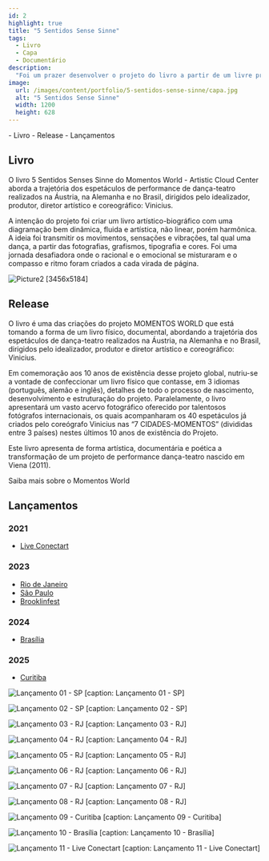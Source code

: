 ```yaml
---
id: 2
highlight: true
title: "5 Sentidos Sense Sinne"
tags:
  - Livro
  - Capa
  - Documentário
description:
  "Foi um prazer desenvolver o projeto do livro a partir de um livre processo estratégico-criativo de co-criação e experimentação junto a equipe do Momentos World."
image:
  url: /images/content/portfolio/5-sentidos-sense-sinne/capa.jpg
  alt: "5 Sentidos Sense Sinne"
  width: 1200
  height: 628
---
```


<Titulo subtitulo="Livro Momentos World"/>

<Tags />

<RedesSociais />

<IconeCompartilhar />

<ImagemPrincipal />

<Toc>
- Livro
- Release
- Lançamentos
</Toc>

## Livro

O livro 5 Sentidos Senses Sinne do Momentos World - Artistic Cloud Center aborda a trajetória dos espetáculos de performance de dança-teatro realizados na Áustria, na Alemanha e no Brasil, dirigidos pelo idealizador, produtor, diretor artístico e coreográfico: Vinicius.

A intenção do projeto foi criar um livro artístico-biográfico com uma diagramação bem dinâmica, fluida e artística, não linear, porém harmônica. A ideia foi transmitir os movimentos, sensações e vibrações, tal qual uma dança, a partir das fotografias, grafismos, tipografia e cores. Foi uma jornada desafiadora onde o racional e o emocional se misturaram e o compasso e ritmo foram criados a cada virada de página.

![Picture2 [3456x5184]](/images/content/portfolio/5-sentidos-sense-sinne/mockup-livro-5-sentidos-sense-sinne-1.jpg)

<Youtube url="https://www.youtube.com/watch?v=hq-Qhq5rFWA" aspectRatio="21/9" fullWidth cover/>

## Release

O livro é uma das criações do projeto MOMENTOS WORLD que está tomando a forma de um livro físico, documental, abordando a trajetória dos espetáculos de dança-teatro realizados na Áustria, na Alemanha e no Brasil, dirigidos pelo idealizador, produtor e diretor artístico e coreográfico: Vinicius.

Em comemoração aos 10 anos de existência desse projeto global, nutriu-se a vontade de confeccionar um livro físico que contasse, em 3 idiomas (português, alemão e inglês), detalhes de todo o processo de nascimento, desenvolvimento e estruturação do projeto. Paralelamente, o livro apresentará um vasto acervo fotográfico oferecido por talentosos fotógrafos internacionais, os quais acompanharam os 40 espetáculos já criados pelo coreógrafo Vinicius nas “7 CIDADES-MOMENTOS” (divididas entre 3 países) nestes últimos 10 anos de existência do Projeto.

Este livro apresenta de forma artística, documentária e poética a transformação de um projeto de performance dança-teatro nascido em Viena (2011).

<BotaoSaibaMais href="https://www.momentos-world.com/books">Saiba mais sobre o Momentos World</BotaoSaibaMais>

## Lançamentos

### 2021

- [Live Conectart](https://www.instagram.com/p/CW-oWXpFwUk/?utm_source=ig_web_copy_link&igshid=MzRlODBiNWFlZA==)

### 2023

- [Rio de Janeiro](https://www.instagram.com/p/CmPME07g6_i/?utm_source=ig_web_copy_link&igshid=MzRlODBiNWFlZA==)
- [São Paulo](https://www.instagram.com/p/CjS33ZkOWMO/?utm_source=ig_web_copy_link&igshid=MzRlODBiNWFlZA==)
- [Brooklinfest](https://www.instagram.com/p/CkDfe-4Altk/?utm_source=ig_web_copy_link&igshid=MzRlODBiNWFlZA==)

### 2024

- [Brasília](https://www.instagram.com/p/CtrxKtcpyJ_/?utm_source=ig_web_copy_link&igshid=MzRlODBiNWFlZA==)

### 2025

- [Curitiba](https://www.instagram.com/p/Cv1JJurt2PF/?utm_source=ig_web_copy_link&igshid=MzRlODBiNWFlZA==)

<Carrossel>

  ![Lançamento 01 - SP [caption: Lançamento 01 - SP]](/images/content/portfolio/5-sentidos-sense-sinne/lancamento-01-sp.jpg)

  ![Lançamento 02 - SP [caption: Lançamento 02 - SP]](/images/content/portfolio/5-sentidos-sense-sinne/lancamento-02-sp.jpg)

  ![Lançamento 03 - RJ [caption: Lançamento 03 - RJ]](/images/content/portfolio/5-sentidos-sense-sinne/lancamento-03-rj.jpg)

  ![Lançamento 04 - RJ [caption: Lançamento 04 - RJ]](/images/content/portfolio/5-sentidos-sense-sinne/lancamento-04-rj.jpg)

  ![Lançamento 05 - RJ [caption: Lançamento 05 - RJ]](/images/content/portfolio/5-sentidos-sense-sinne/lancamento-05-rj.jpg)

  ![Lançamento 06 - RJ [caption: Lançamento 06 - RJ]](/images/content/portfolio/5-sentidos-sense-sinne/lancamento-06-rj.jpg)

  ![Lançamento 07 - RJ [caption: Lançamento 07 - RJ]](/images/content/portfolio/5-sentidos-sense-sinne/lancamento-07-rj.jpg)

  ![Lançamento 08 - RJ [caption: Lançamento 08 - RJ]](/images/content/portfolio/5-sentidos-sense-sinne/lancamento-08-rj.jpg)

  ![Lançamento 09 - Curitiba [caption: Lançamento 09 - Curitiba]](/images/content/portfolio/5-sentidos-sense-sinne/lancamento-09-curitiba.jpg)

  ![Lançamento 10 - Brasília [caption: Lançamento 10 - Brasília]](/images/content/portfolio/5-sentidos-sense-sinne/lancamento-10-brasilia.jpg)

  ![Lançamento 11 - Live Conectart [caption: Lançamento 11 - Live Conectart]](/images/content/portfolio/5-sentidos-sense-sinne/lancamento-11-live-conectart.jpg)

</Carrossel>

<BotaoCompartilhar />

<Espaco altura="40px" />
